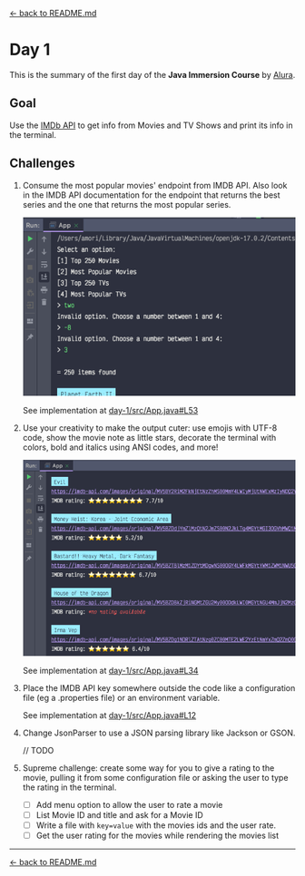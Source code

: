 [← back to README.md][readme]

# Day 1

This is the summary of the first day of the **Java Immersion Course** by [Alura](https://www.alura.com.br).

## Goal

Use the [IMDb API](https://www.imdb-api.com) to get info from Movies and TV Shows and print its info in the terminal.

## Challenges

1. Consume the most popular movies' endpoint from IMDB API. Also look in the IMDB API documentation for
   the endpoint that returns the best series and the one that returns the most popular series.

   ![](https://github.com/afonsodemori/alura-java-immersion/blob/275676bcb3bf443ecf5902e32ca13a95206fa2a3/docs/day-001-challenge-001.png)

   See implementation
   at [day-1/src/App.java#L53](https://github.com/afonsodemori/alura-java-immersion/blob/275676bcb3bf443ecf5902e32ca13a95206fa2a3/src/App.java#L53)

2. Use your creativity to make the output cuter: use emojis with UTF-8 code, show the movie note as little stars,
   decorate the terminal with colors, bold and italics using ANSI codes, and more!

   ![](https://github.com/afonsodemori/alura-java-immersion/blob/275676bcb3bf443ecf5902e32ca13a95206fa2a3/docs/day-001-challenge-002.png)

   See implementation
   at [day-1/src/App.java#L34](https://github.com/afonsodemori/alura-java-immersion/blob/275676bcb3bf443ecf5902e32ca13a95206fa2a3/src/App.java#L34)

3. Place the IMDB API key somewhere outside the code like a configuration file (eg a .properties file)
   or an environment variable.

   See implementation
   at [day-1/src/App.java#L12](https://github.com/afonsodemori/alura-java-immersion/blob/275676bcb3bf443ecf5902e32ca13a95206fa2a3/src/App.java#L12)

4. Change JsonParser to use a JSON parsing library like Jackson or GSON.

   // TODO

5. Supreme challenge: create some way for you to give a rating to the movie, pulling it from some configuration file or
   asking the user to type the rating in the terminal.

   - [ ] Add menu option to allow the user to rate a movie
   - [ ] List Movie ID and title and ask for a Movie ID
   - [ ] Write a file with `key=value` with the movies ids and the user rate.
   - [ ] Get the user rating for the movies while rendering the movies list

---

[← back to README.md][readme]

[readme]: https://github.com/afonsodemori/alura-java-immersion/blob/main/README.md

